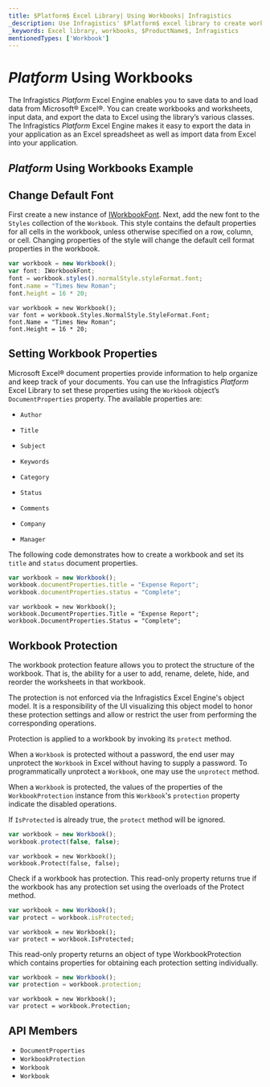 ```yaml
---
title: $Platform$ Excel Library| Using Workbooks| Infragistics
_description: Use Infragistics' $Platform$ excel library to create workbooks and worksheets, input data and export the date to Microsoft® Excel. View $ProductName$ excel tutorials for more information!
_keywords: Excel library, workbooks, $ProductName$, Infragistics
mentionedTypes: ['Workbook']
---
```

# $Platform$ Using Workbooks

The Infragistics $Platform$ Excel Engine enables you to save data to and load data from Microsoft® Excel®. You can create workbooks and worksheets, input data, and export the data to Excel using the library’s various classes. The Infragistics $Platform$ Excel Engine makes it easy to export the data in your application as an Excel spreadsheet as well as import data from Excel into your application.

## $Platform$ Using Workbooks Example


<code-view style="height: 500px"
           data-demos-base-url="{environment:dvDemosBaseUrl}"
           iframe-src="{environment:dvDemosBaseUrl}/excel/excel-library-operations-on-workbooks"
           alt="$Platform$ Using Workbooks Example"
           github-src="excel/excel-library/operations-on-workbooks">
</code-view>

<div class="divider--half"></div>

## Change Default Font

First create a new instance of <a class="external-link" href="{environment:infragisticsBaseUrl}/products/$ProductSpinal$/api/docs/typescript/latest/interfaces/iworkbookfont.html">IWorkbookFont</a>. Next, add the new font to the `Styles` collection of the `Workbook`. This style contains the default properties for all cells in the workbook, unless otherwise specified on a row, column, or cell. Changing properties of the style will change the default cell format properties in the workbook.

```ts
var workbook = new Workbook();
var font: IWorkbookFont;
font = workbook.styles().normalStyle.styleFormat.font;
font.name = "Times New Roman";
font.height = 16 * 20;
```

```razor
var workbook = new Workbook();
var font = workbook.Styles.NormalStyle.StyleFormat.Font;
font.Name = "Times New Roman";
font.Height = 16 * 20;
```

## Setting Workbook Properties

Microsoft Excel® document properties provide information to help organize and keep track of your documents. You can use the Infragistics $Platform$ Excel Library to set these properties using the `Workbook` object’s `DocumentProperties` property. The available properties are:

- `Author`

- `Title`

- `Subject`

- `Keywords`

- `Category`

- `Status`

- `Comments`

- `Company`

- `Manager`

The following code demonstrates how to create a workbook and set its `title` and `status` document properties.

```ts
var workbook = new Workbook();
workbook.documentProperties.title = "Expense Report";
workbook.documentProperties.status = "Complete";
```

```razor
var workbook = new Workbook();
workbook.DocumentProperties.Title = "Expense Report";
workbook.DocumentProperties.Status = "Complete";
```

## Workbook Protection

The workbook protection feature allows you to protect the structure of the workbook. That is, the ability for a user to add, rename, delete, hide, and reorder the worksheets in that workbook.

The protection is not enforced via the Infragistics Excel Engine's object model. It is a responsibility of the UI visualizing this object model to honor these protection settings and allow or restrict the user from performing the corresponding operations.

Protection is applied to a workbook by invoking its `protect` method.

When a `Workbook` is protected without a password, the end user may unprotect the `Workbook` in Excel without having to supply a password. To programmatically unprotect a `Workbook`, one may use the `unprotect` method.

When a `Workbook` is protected, the values of the properties of the `WorkbookProtection` instance from this `Workbook`'s `protection` property indicate the disabled operations.

If `IsProtected` is already true, the `protect` method will be ignored.

```ts
var workbook = new Workbook();
workbook.protect(false, false);
```

```razor
var workbook = new Workbook();
workbook.Protect(false, false);
```

Check if a workbook has protection. This read-only property returns true if the workbook has any protection set using the overloads of the Protect method.

```ts
var workbook = new Workbook();
var protect = workbook.isProtected;
```

```razor
var workbook = new Workbook();
var protect = workbook.IsProtected;
```

This read-only property returns an object of type WorkbookProtection which contains properties for obtaining each protection setting individually.

```ts
var workbook = new Workbook();
var protection = workbook.protection;
```

```razor
var workbook = new Workbook();
var protect = workbook.Protection;
```

 ## API Members

 - `DocumentProperties`
 - `WorkbookProtection`
 - `Workbook`
 - `Workbook`